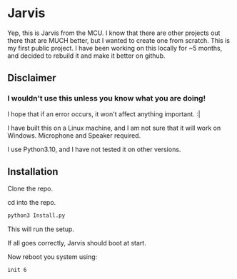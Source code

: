 # Jarvis 

Yep, this is Jarvis from the MCU.
I know that there are other projects out there that are MUCH better, but I wanted to create one from scratch.
This is my first public project. I have been working on this locally for ~5 months, and decided to rebuild it and make it better on github. 

## Disclaimer

### I wouldn't use this unless you know what you are doing!
I hope that if an error occurs, it won't affect anything important. :|

I have built this on a Linux machine, 
and I am not sure that it will work on Windows.
Microphone and Speaker required.

I use Python3.10, and I have not tested it on other versions.
## Installation

Clone the repo.

cd into the repo.

``` sh
python3 Install.py
```
This will run the setup.

If all goes correctly, Jarvis should boot at start.

Now reboot you system using:

``` sh
init 6
```



